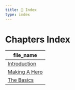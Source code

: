 ```yaml
---
title: 📑 Index
type: index
---
```


# Chapters Index

| file_name                             |
| ------------------------------------- |
| [Introduction](../Introduction)       |
| [Making A Hero](../Making%20A%20Hero) |
| [The Basics](../The%20Basics)         |
